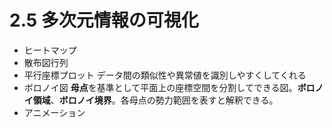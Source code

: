 # 2.5 多次元情報の可視化

- ヒートマップ
- 散布図行列
- 平行座標プロット データ間の類似性や異常値を識別しやすくしてくれる
- ボロノイ図 **母点**を基準として平面上の座標空間を分割してできる図。**ボロノイ領域**、**ボロノイ境界**。各母点の勢力範囲を表すと解釈できる。
- アニメーション

